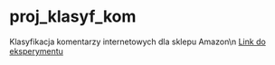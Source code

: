 # proj_klasyf_kom
Klasyfikacja komentarzy internetowych dla sklepu Amazon\n
[Link do eksperymentu](https://gallery.cortanaintelligence.com/Experiment/Klasyfikacja-komentarzy-internetowych-dla-sklepu-Amazon)
